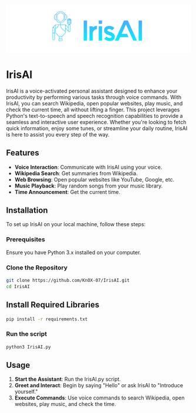 <p align="center">
  <img width="731" alt="IrisAI" src="https://github.com/KnOX-07/IrisAI/blob/19bc381c1f3bb850410fb04e8887a38647f4530e/logo/logo.png">
</p>

# IrisAI

IrisAI is a voice-activated personal assistant designed to enhance your productivity by performing various tasks through voice commands. With IrisAI, you can search Wikipedia, open popular websites, play music, and check the current time, all without lifting a finger. This project leverages Python's text-to-speech and speech recognition capabilities to provide a seamless and interactive user experience. Whether you're looking to fetch quick information, enjoy some tunes, or streamline your daily routine, IrisAI is here to assist you every step of the way.

## Features

- **Voice Interaction**: Communicate with IrisAI using your voice.
- **Wikipedia Search**: Get summaries from Wikipedia.
- **Web Browsing**: Open popular websites like YouTube, Google, etc.
- **Music Playback**: Play random songs from your music library.
- **Time Announcement**: Get the current time.

## Installation

To set up IrisAI on your local machine, follow these steps:

### Prerequisites

Ensure you have Python 3.x installed on your computer.

### Clone the Repository

```bash
git clone https://github.com/KnOX-07/IrisAI.git
cd IrisAI
```

## Install Required Libraries

```bash
pip install -r requirements.txt
```

### Run the script

```bash
python3 IrisAI.py
```

## Usage
1. **Start the Assistant**: Run the IrisAI.py script.
2. **Greet and Interact**: Begin by saying "Hello" or ask IrisAI to "Introduce yourself."
3. **Execute Commands**: Use voice commands to search Wikipedia, open websites, play music, and check the time.

